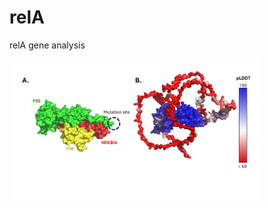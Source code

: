 # relA
relA gene analysis

<p float="left">
  <img src="https://github.com/izzetbiophysicist/relA/blob/main/Slide1.PNG" width="400" />
</p>

